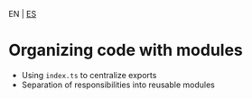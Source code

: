 <!-- MULTILANGUAJE MENU START -->
EN | [ES](https://lckpig.gitbook.io/es-practical-dev-handbook/typescript/modules-namespaces/code-organization)
<!-- MULTILANGUAJE MENU END -->

# Organizing code with modules

- Using `index.ts` to centralize exports
- Separation of responsibilities into reusable modules 